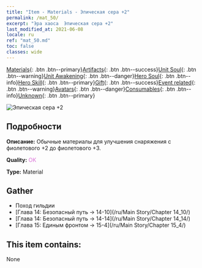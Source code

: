 ```yaml
---
title: "Item - Materials - Эпическая сера +2"
permalink: /mat_50/
excerpt: "Эра хаоса  Эпическая сера +2"
last_modified_at: 2021-06-08
locale: ru
ref: "mat_50.md"
toc: false
classes: wide
---
```

 [Materials](/ItemsRU/){: .btn .btn--primary}[Artifacts](/ItemsRU/Artifacts/){: .btn .btn--success}[Unit Soul](/ItemsRU/UnitSoul/){: .btn .btn--warning}[Unit Awakening](/ItemsRU/UnitAwakening/){: .btn .btn--danger}[Hero Soul](/ItemsRU/HeroSoul/){: .btn .btn--info}[Hero Skill](/ItemsRU/HeroSkill/){: .btn .btn--primary}[Gift](/ItemsRU/Gift/){: .btn .btn--success}[Event related](/ItemsRU/Events/){: .btn .btn--warning}[Avatars](/ItemsRU/Avatars/){: .btn .btn--danger}[Consumables](/ItemsRU/Consumables/){: .btn .btn--info}[Unknown](/ItemsRU/Unknown/){: .btn .btn--primary}

 ![Эпическая сера +2](/images/t/i_cailiao_liuhuang2.png)

## Подробности
 **Описание:** Обычные материалы для улучшения снаряжения c фиолетового +2 до фиолетового +3.

 **Quality:** <span style="color: #DA70D6">OK</span>

 **Type:** Material

## Gather

*    Поход гильдии 
*    [Глава 14: Безопасный путь -> 14-10](/ru/Main Story/Chapter 14_10/) 
*    [Глава 14: Безопасный путь -> 14-14](/ru/Main Story/Chapter 14_14/) 
*    [Глава 15: Единым фронтом -> 15-4](/ru/Main Story/Chapter 15_4/) 

## This item contains:

  None

